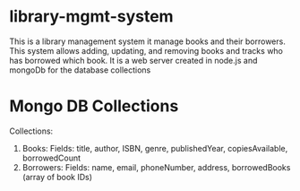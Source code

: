 # library-mgmt-system

This is a library management system it manage books and their borrowers. This system allows adding, updating, and removing books and tracks who has borrowed which book.
It is a web server created in node.js and mongoDb for the database collections

# Mongo DB Collections
Collections:
1. Books:
    Fields: title, author, ISBN, genre, publishedYear, copiesAvailable, borrowedCount
2. Borrowers:
    Fields: name, email, phoneNumber, address, borrowedBooks (array of book IDs)
